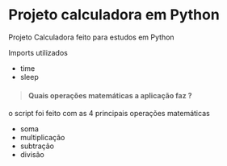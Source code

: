 # Projeto calculadora em Python

Projeto Calculadora feito para estudos em Python


Imports utilizados
- time
- sleep

  
> #### Quais operações matemáticas a aplicação faz ?

 o script foi feito com as 4 principais operações matemáticas

- soma
- multiplicação
- subtração
- divisão
